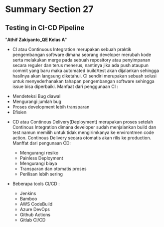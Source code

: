 # Summary Section 27
## Testing in CI-CD Pipeline
"**Athif Zakiyanto_QE Kelas A**"

-  CI atau Continuous Integration merupakan sebuah praktik pengembangan software dimana seorang developer merubah kode serta melakukan merge pada sebuah repository atau penyimpanan secara reguler dan terus menerus, nantinya jika ada push ataupun commit yang baru maka automated build/test akan dijalankan sehingga hasilnya akan langsung diketahui. CI sendiri merupakan sebuah solusi untuk menyederhanakan tahapan pengembangan software sehingga issue bisa diperbaiki. Manfaat dari penggunaan CI :
  * Mendeteksi Bug diawal
  * Mengurangi jumlah bug
  * Proses development lebih transparan
  * Efisien

- CD atau Continous Delivery(Deployment) merupakan proses setelah Continous Integration dimana developer sudah menjalankan build dan test namun memilih untuk tidak mengirimkanya ke environtmen code action. Continous Delivery secara otomatis akan rilis ke production. Manffat dari pengunaan CD: 
  * Mengurangi resiko
  * Painless Deployment
  * Mengurangi biaya
  * Transparan dan otomatis proses
  * Perilisan lebih sering

- Beberapa tools CI/CD :
  * Jenkins
  * Bamboo
  * AWS CodeBuild
  * Azure DevOps
  * Github Actions
  * Gitlab CI/CD


